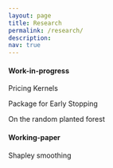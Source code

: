 ```yaml
---
layout: page
title: Research
permalink: /research/
description: 
nav: true
---
```


#### **Work-in-progress**

Pricing Kernels

Package for Early Stopping

On the random planted forest

#### **Working-paper**

Shapley smoothing